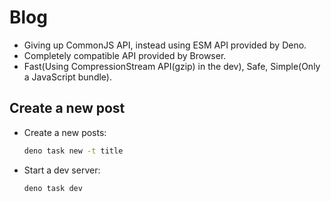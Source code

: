 # Blog

* Giving up CommonJS API, instead using ESM API provided by Deno.
* Completely compatible API provided by Browser.
* Fast(Using CompressionStream API(gzip) in the dev), Safe, Simple(Only a JavaScript bundle).

## Create a new post

* Create a new posts:

   ```bash
   deno task new -t title
   ```

* Start a dev server:

   ```bash
   deno task dev
   ```
